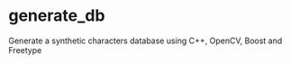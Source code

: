 generate_db
===========

Generate a synthetic characters database using C++, OpenCV, Boost and Freetype
